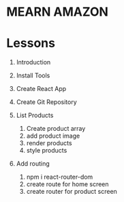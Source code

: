 # MEARN AMAZON

# Lessons

1. Introduction
2. Install Tools
3. Create React App
4. Create Git Repository

5. List Products

   1. Create product array
   2. add product image
   3. render products
   4. style products

6. Add routing

   1. npm i react-router-dom
   2. create route for home screen
   3. create router for product screen
